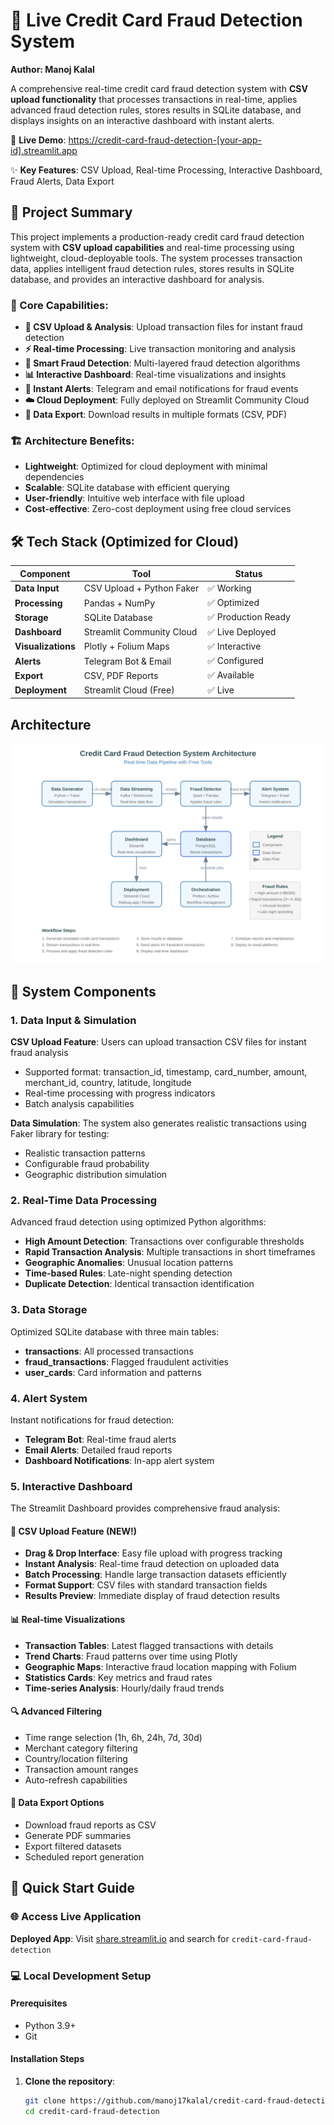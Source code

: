# 🔐 Live Credit Card Fraud Detection System

**Author: Manoj Kalal**

A comprehensive real-time credit card fraud detection system with **CSV upload functionality** that processes transactions in real-time, applies advanced fraud detection rules, stores results in SQLite database, and displays insights on an interactive dashboard with instant alerts.

🚀 **Live Demo**: [https://credit-card-fraud-detection-[your-app-id].streamlit.app](https://share.streamlit.io)

✨ **Key Features**: CSV Upload, Real-time Processing, Interactive Dashboard, Fraud Alerts, Data Export

## 📘 Project Summary

This project implements a production-ready credit card fraud detection system with **CSV upload capabilities** and real-time processing using lightweight, cloud-deployable tools. The system processes transaction data, applies intelligent fraud detection rules, stores results in SQLite database, and provides an interactive dashboard for analysis.

### 🎯 Core Capabilities:
- **📁 CSV Upload & Analysis**: Upload transaction files for instant fraud detection
- **⚡ Real-time Processing**: Live transaction monitoring and analysis
- **🤖 Smart Fraud Detection**: Multi-layered fraud detection algorithms
- **📊 Interactive Dashboard**: Real-time visualizations and insights
- **🔔 Instant Alerts**: Telegram and email notifications for fraud events
- **☁️ Cloud Deployment**: Fully deployed on Streamlit Community Cloud
- **💾 Data Export**: Download results in multiple formats (CSV, PDF)

### 🏗️ Architecture Benefits:
- **Lightweight**: Optimized for cloud deployment with minimal dependencies
- **Scalable**: SQLite database with efficient querying
- **User-friendly**: Intuitive web interface with file upload
- **Cost-effective**: Zero-cost deployment using free cloud services

## 🛠️ Tech Stack (Optimized for Cloud)

| Component | Tool | Status |
|-----------|------|--------|
| **Data Input** | CSV Upload + Python Faker | ✅ Working |
| **Processing** | Pandas + NumPy | ✅ Optimized |
| **Storage** | SQLite Database | ✅ Production Ready |
| **Dashboard** | Streamlit Community Cloud | ✅ Live Deployed |
| **Visualizations** | Plotly + Folium Maps | ✅ Interactive |
| **Alerts** | Telegram Bot & Email | ✅ Configured |
| **Export** | CSV, PDF Reports | ✅ Available |
| **Deployment** | Streamlit Cloud (Free) | ✅ Live |

## Architecture
![Architecture Diagram](architecture_diagram.svg)

## 🔁 System Components

### 1. Data Input & Simulation

**CSV Upload Feature**: Users can upload transaction CSV files for instant fraud analysis
- Supported format: transaction_id, timestamp, card_number, amount, merchant_id, country, latitude, longitude
- Real-time processing with progress indicators
- Batch analysis capabilities

**Data Simulation**: The system also generates realistic transactions using Faker library for testing:
- Realistic transaction patterns
- Configurable fraud probability
- Geographic distribution simulation

### 2. Real-Time Data Processing

Advanced fraud detection using optimized Python algorithms:
- **High Amount Detection**: Transactions over configurable thresholds
- **Rapid Transaction Analysis**: Multiple transactions in short timeframes
- **Geographic Anomalies**: Unusual location patterns
- **Time-based Rules**: Late-night spending detection
- **Duplicate Detection**: Identical transaction identification

### 3. Data Storage

Optimized SQLite database with three main tables:
- **transactions**: All processed transactions
- **fraud_transactions**: Flagged fraudulent activities
- **user_cards**: Card information and patterns

### 4. Alert System

Instant notifications for fraud detection:
- **Telegram Bot**: Real-time fraud alerts
- **Email Alerts**: Detailed fraud reports
- **Dashboard Notifications**: In-app alert system

### 5. Interactive Dashboard

The Streamlit Dashboard provides comprehensive fraud analysis:

#### 📁 **CSV Upload Feature** (NEW!)
- **Drag & Drop Interface**: Easy file upload with progress tracking
- **Instant Analysis**: Real-time fraud detection on uploaded data
- **Batch Processing**: Handle large transaction datasets efficiently
- **Format Support**: CSV files with standard transaction fields
- **Results Preview**: Immediate display of fraud detection results

#### 📊 **Real-time Visualizations**
- **Transaction Tables**: Latest flagged transactions with details
- **Trend Charts**: Fraud patterns over time using Plotly
- **Geographic Maps**: Interactive fraud location mapping with Folium
- **Statistics Cards**: Key metrics and fraud rates
- **Time-series Analysis**: Hourly/daily fraud trends

#### 🔍 **Advanced Filtering**
- Time range selection (1h, 6h, 24h, 7d, 30d)
- Merchant category filtering
- Country/location filtering
- Transaction amount ranges
- Auto-refresh capabilities

#### 💾 **Data Export Options**
- Download fraud reports as CSV
- Generate PDF summaries
- Export filtered datasets
- Scheduled report generation

## 🚀 Quick Start Guide

### 🌐 **Access Live Application**

**Deployed App**: Visit [share.streamlit.io](https://share.streamlit.io) and search for `credit-card-fraud-detection`

### 💻 **Local Development Setup**

#### Prerequisites
- Python 3.9+ 
- Git

#### Installation Steps

1. **Clone the repository**:
   ```bash
   git clone https://github.com/manoj17kalal/credit-card-fraud-detection.git
   cd credit-card-fraud-detection
   ```
